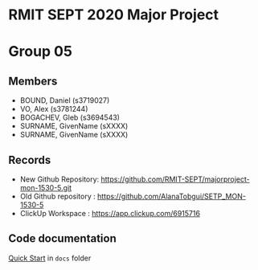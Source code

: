 # RMIT SEPT 2020 Major Project

# Group 05

## Members
* BOUND, Daniel (s3719027)
* VO, Alex (s3781244)
* BOGACHEV, Gleb (s3694543)
* SURNAME, GivenName (sXXXX)
* SURNAME, GivenName (sXXXX)

## Records
* New Github Repository: https://github.com/RMIT-SEPT/majorproject-mon-1530-5.git
* Old Github repository : https://github.com/AlanaTobgui/SETP_MON-1530-5
* ClickUp Workspace : https://app.clickup.com/6915716


## Code documentation

[Quick Start](/docs/README.md) in `docs` folder
